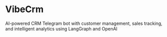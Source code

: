 # VibeCrm
AI-powered CRM Telegram bot with customer management, sales tracking, and intelligent analytics using LangGraph and OpenAI
